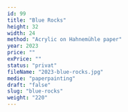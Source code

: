```yaml
---
id: 99
title: "Blue Rocks"
height: 32
width: 24
method: "Acrylic on Hahnemühle paper"
year: 2023
price: ""
exPrice: ""
status: "privat"
fileName: "2023-blue-rocks.jpg"
medie: "paperpainting"
draft: "false"
slug: "blue-rocks"
weight: "220"
---
```

